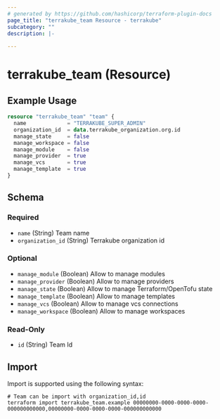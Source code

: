 ```yaml
---
# generated by https://github.com/hashicorp/terraform-plugin-docs
page_title: "terrakube_team Resource - terrakube"
subcategory: ""
description: |-
  
---
```


# terrakube_team (Resource)



## Example Usage

```terraform
resource "terrakube_team" "team" {
  name             = "TERRAKUBE_SUPER_ADMIN"
  organization_id  = data.terrakube_organization.org.id
  manage_state     = false
  manage_workspace = false
  manage_module    = false
  manage_provider  = true
  manage_vcs       = true
  manage_template  = true
}
```

<!-- schema generated by tfplugindocs -->
## Schema

### Required

- `name` (String) Team name
- `organization_id` (String) Terrakube organization id

### Optional

- `manage_module` (Boolean) Allow to manage modules
- `manage_provider` (Boolean) Allow to manage providers
- `manage_state` (Boolean) Allow to manage Terraform/OpenTofu state
- `manage_template` (Boolean) Allow to manage templates
- `manage_vcs` (Boolean) Allow to manage vcs connections
- `manage_workspace` (Boolean) Allow to manage workspaces

### Read-Only

- `id` (String) Team Id

## Import

Import is supported using the following syntax:

```shell
# Team can be import with organization_id,id
terraform import terrakube_team.example 00000000-0000-0000-0000-000000000000,00000000-0000-0000-0000-000000000000
```
